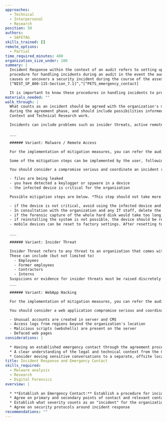 ```yaml
---
approaches:
  - Technical
  - Interpersonal
  - Research
position: 50
authors:
  - SAFETAG
skills_trained: []
remote_options:
  - Partial
time_required_minutes: 480
organization_size_under: 100
summary: |
  Incident Response within the context of an audit refers to setting up a
  procedure for handling incidents during an audit in the event the auditor
  causes or uncovers a security incident during the course of the assessment.
  [^NIST_SP_800-115-Section_7.1]^,^[^PETS_emergency_contact]

  It is important to know these procedures in handling incidents to protect data integrity and create an audit trail to be used for investigation and collection of information.
materials_needed: ""
walk_through: |
  What counts as an incident should be agreed with the organization's management
  during the agreement phase, and should include possibilities informed by the
  Context and Technical Research work.

  Incidents can include problems such as insider threats, active remote access malware systems, or the discovery of physical surveillance of the office, as well as many other possibilities.  The auditor must use their best judgement along the SAFETAG Auditor Code of Conduct, their agreement with the organization, personal ethics, legal responsibilities, and balance this in the frame of the organization's context, capacity, and the need to in good faith gain the trust of the staff of the organization to fulfil a successful audit.

  ___

  ###### Variant: Malware / Remote Access

  For the implementation of mitigation measures, you can refer the auditees to a third party. This may be the organization's IT staff, a rapid response helpline, a malware researcher, etc.

  Some of the mitigation steps can be implemented by the user, following the instructions included in the Rapid Response Network's [Digital First Aid Kit](https://digitalfirstaid.org/en/topics/device-acting-suspiciously/).

  You should consider a compromise serious and coordinate an incident response if any of the following is happening:

  - files are being leaked
  - you have detected a keylogger or spyware in a device
  - the infected device is critical for the organization

  Possible mitigation steps are below. *This step should not take more than 2 hours, and the auditor should coordinate the response, rather than carry it out themselves.* The auditor should keep in mind the organization's capacity and be extremely careful when reformatting devices, as there may be critical programs which the organization does not have the installation media / license keys for any more, or critical data on the disk which did not come up in other discussions. Check to see if the organization has trustworthy operating system installation media and license keys. In almost every situation, these mitigations should be done post-audit so as to ensure the audit itself has time to complete and be thorough.

  - if the device is not critical, avoid using the infected device and disable its ability to access the network until a thorough investigation has been completed
  - In consultation with the organization and any IT staff, delete the hard disk content and reinstall the system
  - if the forensic capture of the whole hard disk would take too long, and an investigation is needed, the hard disk can be replaced (See the [Advanced Threats Method](https://safetag.org/methods/advanced_threat) for further guidance)
  - if reinstalling the system is not possible, the device should be replaced
  - mobile devices can be reset to factory settings. After resetting to factory settings, make sure any app or data recovery is not including potential compromise vectors, such as browser extensions, malicious applications, etc.

  ___

  ###### Variant: Insider Threat

  Insider Threat refers to any threat to an organization that comes within or inside the organization.
  These can include (but not limited to)
    - Employees
    - Former employees
    - Contractors
    - Interns
  Suspicions or evidence for insider threats must be raised discretely with organisational management through the audit contact person.
  ___

  ###### Variant: WebApp Hacking

  For the implementation of mitigation measures, you can refer the auditees to a third party. This may be the organization's IT staff, hosting service provider, a rapid response helpline, a digital forensic expert, etc.

  You should consider a web application compromise serious and coordinate an incident response if any of the following is happening:

  - Unusual accounts are created in server and CMS
  - Access logs from regions beyond the organization's location
  - Malicious scripts (webshells) are present on the server
  - Defaced web pages
considerations: |
  
  * Having an established emergency contact through the agreement process is critical
  * A clear understanding of the legal and technical context from the Context Research method will be critical in choosing how to proceed.
  * Consider moving sensitive conversations to a separate, offsite location.
title: Incident Response and Emergency Contact
skills_required:
  - Malware analysis
  - Research
  - Digital Forensics
overview: |
  
  * **Establish an Emergency Contact:** Establish a procedure for incident handling and an emergency contact in the event that the auditor causes or uncovers an incident during the course of the assessment. [^NIST_SP_800-115-Section_7.1]^,^[^PETS_emergency_contact]
  * Agree on primary and secondary points of contact and relevant contact information
  * Establish what severity counts as an "incident" for the organization
  * Agree on security protocols around incident response
recommendations: ""
---
```

